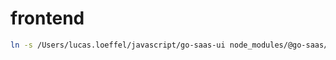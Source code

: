 # frontend

```bash
ln -s /Users/lucas.loeffel/javascript/go-saas-ui node_modules/@go-saas/go-saas-ui
```